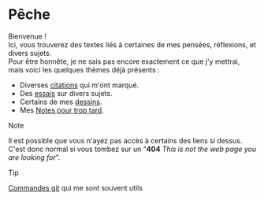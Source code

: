 # Pêche

Bienvenue !  
Ici, vous trouverez des textes liés à certaines de mes pensées, réflexions, et divers sujets.  
Pour être honnête, je ne sais pas encore exactement ce que j'y mettrai, mais voici les quelques thèmes déjà présents :

- Diverses [citations](https://github.com/peche-public/citations/blob/main/README.md) qui m'ont marqué.
- Des [essais](https://github.com/peche-public/essais/blob/main/README.md) sur divers sujets.
- Certains de mes [dessins](https://github.com/peche-public/dessins/blob/main/README.md).
- Mes [Notes pour trop tard](https://github.com/peche-public/Notes-pour-trop-tard/blob/main/README.md).


> [!NOTE]  
> Il est possible que vous n'ayez pas accès à certains des liens si dessus. C'est donc normal si vous tombez sur un “**404** *This is not the web page you are looking for*”.

> [!TIP]
> [Commandes git](https://github.com/peche-public/commandes-git/blob/main/README.md) qui me sont souvent utils